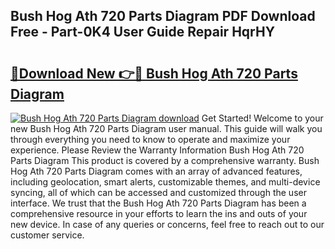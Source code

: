 ## Bush Hog Ath 720 Parts Diagram PDF Download Free - Part-0K4 User Guide Repair HqrHY

# <h2><a href="http://dfkxu2.blite.top/?on=Bush+Hog+Ath+720+Parts+Diagram">🔗Download New 👉🔴 Bush Hog Ath 720 Parts Diagram</a></h2>

[![Bush Hog Ath 720 Parts Diagram download](https://i.imgur.com/lujVjoI.png)](http://dfkxu2.blite.top/?on=Bush+Hog+Ath+720+Parts+Diagram)
Get Started! Welcome to your new Bush Hog Ath 720 Parts Diagram user manual. This guide will walk you through everything you need to know to operate and maximize your experience. Please Review the Warranty Information Bush Hog Ath 720 Parts Diagram This product is covered by a comprehensive warranty. Bush Hog Ath 720 Parts Diagram comes with an array of advanced features, including geolocation, smart alerts, customizable themes, and multi-device syncing, all of which can be accessed and customized through the user interface. We trust that the Bush Hog Ath 720 Parts Diagram has been a comprehensive resource in your efforts to learn the ins and outs of your new device. In case of any queries or concerns, feel free to reach out to our customer service.
